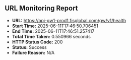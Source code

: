 ## URL Monitoring Report

- **URL:** https://api-gw1-prod1.fisglobal.com/gw/v1/health
- **Start Time:** 2025-06-11T17:46:50.706451
- **End Time:** 2025-06-11T17:46:51.257417
- **Total Time Taken:** 0.550966 seconds
- **HTTP Status Code:** 200
- **Status:** Success
- **Failure Reason:** N/A
